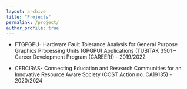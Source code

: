 ```yaml
---
layout: archive
title: "Projects"
permalink: /project/
author_profile: true
---
```



- FTGPGPU- Hardware Fault Tolerance Analysis for General Purpose Graphics Processing Units (GPGPU) Applications (TUBITAK 3501 – Career Development Program (CAREER)) - 2019/2022

- CERCIRAS- Connecting Education and Research Communities for an Innovative Resource Aware Society (COST Action no. CA19135) - 2020/2024


